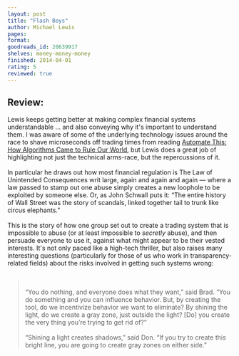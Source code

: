 ```yaml
---
layout: post
title: "Flash Boys"
author: Michael Lewis
pages: 
format: 
goodreads_id: 20639917
shelves: money-money-money
finished: 2014-04-01
rating: 5
reviewed: true
---
```

## Review:
<div class="review">
Lewis keeps getting better at making complex financial systems understandable ... and also conveying why it's important to understand them. I was aware of some of the underlying technology issues around the race to shave microseconds off trading times from reading <a href="http://www.goodreads.com/book/show/13542772.Automate_This__How_Algorithms_Came_to_Rule_Our_World" title="Automate This: How Algorithms Came to Rule Our World by Christopher Steiner">Automate This: How Algorithms Came to Rule Our World</a>, but Lewis does a great job of highlighting not just the technical arms-race, but the repercussions of it. <br /><br />In particular he draws out how most financial regulation is The Law of Unintended Consequences writ large, again and again and again — where a law passed to stamp out one abuse simply creates a new loophole to be exploited by someone else. Or, as John Schwall puts it: “The entire history of Wall Street was the story of scandals, linked together tail to trunk like circus elephants.”<br /><br />This is the story of how one group set out to create a trading system that is impossible to abuse (or at least impossible to <em>secretly</em> abuse), and then persuade everyone to use it, against what might appear to be their vested interests. It's not only paced like a high-tech thriller, but also raises many interesting questions (particularly for those of us who work in transparency-related fields) about the risks involved in getting such systems wrong:<br /><br /><blockquote><br />“You do nothing, and everyone does what they want,” said Brad. “You do something and you can influence behavior. But, by creating the tool, do we incentivize behavior we want to eliminate? By shining the light, do we create a gray zone, just outside the light? [Do] you create the very thing you’re trying to get rid of?”<br /><br />“Shining a light creates shadows,” said Don. “If you try to create this bright line, you are going to create gray zones on either side.”<br /></blockquote>
</div>
